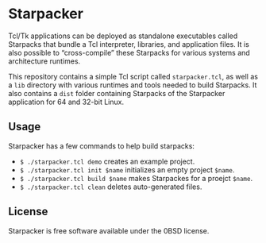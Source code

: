 # Starpacker

Tcl/Tk applications can be deployed as standalone executables called
Starpacks that bundle a Tcl interpreter, libraries, and application
files. It is also possible to “cross-compile” these Starpacks for various
systems and architecture runtimes.

This repository contains a simple Tcl script called `starpacker.tcl`,
as well as a `lib` directory with various runtimes and tools needed
to build Starpacks. It also contains a `dist` folder containing Starpacks
of the Starpacker application for 64 and 32-bit Linux.

## Usage

Starpacker has a few commands to help build starpacks:

* `$ ./starpacker.tcl demo` creates an example project.
* `$ ./starpacker.tcl init $name` initializes an empty project `$name`.
* `$ ./starpacker.tcl build $name` makes Starpackes for a proejct `$name`.
* `$ ./starpacker.tcl clean` deletes auto-generated files.

## License

Starpacker is free software available under the 0BSD license.
